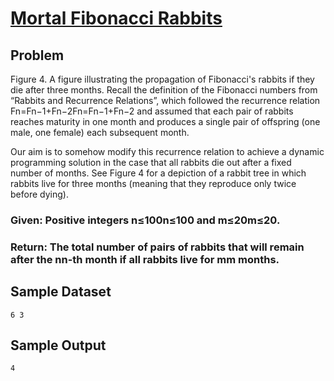 # [Mortal Fibonacci Rabbits](http://rosalind.info/problems/fibd/)

## Problem

Figure 4. A figure illustrating the propagation of Fibonacci's rabbits if they die after three months.
Recall the definition of the Fibonacci numbers from “Rabbits and Recurrence Relations”, which followed the recurrence relation Fn=Fn−1+Fn−2Fn=Fn−1+Fn−2 and assumed that each pair of rabbits reaches maturity in one month and produces a single pair of offspring (one male, one female) each subsequent month.

Our aim is to somehow modify this recurrence relation to achieve a dynamic programming solution in the case that all rabbits die out after a fixed number of months. See Figure 4 for a depiction of a rabbit tree in which rabbits live for three months (meaning that they reproduce only twice before dying).

### Given: Positive integers n≤100n≤100 and m≤20m≤20.

### Return: The total number of pairs of rabbits that will remain after the nn-th month if all rabbits live for mm months.


## Sample Dataset
```
6 3
```
## Sample Output
```
4
```